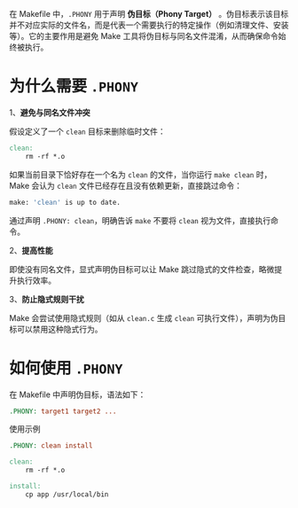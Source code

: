 在 Makefile 中，`.PHONY` 用于声明 **伪目标（Phony Target）** 。伪目标表示该目标并不对应实际的文件名，而是代表一个需要执行的特定操作（例如清理文件、安装等）。它的主要作用是避免 Make 工具将伪目标与同名文件混淆，从而确保命令始终被执行。

# **为什么需要 `.PHONY`**

1、**避免与同名文件冲突**

假设定义了一个 `clean` 目标来删除临时文件：

```makefile
clean:
    rm -rf *.o
```

如果当前目录下恰好存在一个名为 `clean` 的文件，当你运行 `make clean` 时，Make 会认为 `clean` 文件已经存在且没有依赖更新，直接跳过命令：

```bash
make: 'clean' is up to date.
```

通过声明 `.PHONY: clean`，明确告诉 `make` 不要将 `clean` 视为文件，直接执行命令。

2、**提高性能**

即使没有同名文件，显式声明伪目标可以让 Make 跳过隐式的文件检查，略微提升执行效率。

3、**防止隐式规则干扰**

Make 会尝试使用隐式规则（如从 `clean.c` 生成 `clean` 可执行文件），声明为伪目标可以禁用这种隐式行为。

# **如何使用 `.PHONY`**

在 Makefile 中声明伪目标，语法如下：

```makefile
.PHONY: target1 target2 ...
```

使用示例

```makefile
.PHONY: clean install

clean:
    rm -rf *.o

install:
    cp app /usr/local/bin
```
